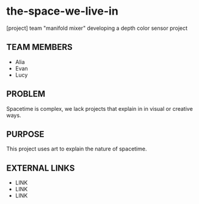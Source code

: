 # the-space-we-live-in
[project] team "manifold mixer" developing a depth color sensor project

## TEAM MEMBERS

* Alia
* Evan
* Lucy

## PROBLEM 

Spacetime is complex, we lack projects that explain in in visual or creative ways.

## PURPOSE

This project uses art to explain the nature of spacetime.

## EXTERNAL LINKS

* LINK 
* LINK
* LINK
